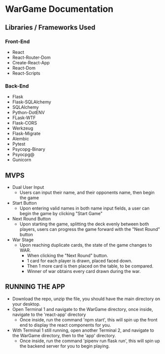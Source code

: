 # WarGame Documentation

## Libraries / Frameworks Used

### Front-End

  - React
  - React-Router-Dom
  - Create-React-App
  - React-Dom
  - React-Scripts

### Back-End

  - Flask
  - Flask-SQLAlchemy
  - SQLAlchemy
  - Python-DotENV
  - FLask-WTF
  - Flask-CORS
  - Werkzeug
  - Flask-Migrate
  - Alembic
  - Pytest
  - Psycopg-Binary
  - Psyocpg@
  - Gunicorn

## MVPS

  - Dual User Input 
    - Users can input their name, and their opponents name, then begin the game
  - Start Button
    - Upon entering valid names in both name input fields, a user can begin the game by clicking "Start Game"
  - Next Round Button
    - Upon starting the game, splitting the deck evenly between both players, users can progress the game forward with the "Next Round" button
  - War Stage
    - Upon reaching duplicate cards, the state of the game changes to WAR.
      - When clicking the "Next Round" button.
      - 1 card for each player is drawn, placed faced down. 
      - Then 1 more card is then placed on the table, to be compared. 
      - Winner of war obtains every card drawn during the war.

## RUNNING THE APP

  - Download the repo, unzip the file, you should have the main directory on your desktop.
  - Open Terminal 1 and navigate to the WarGame directory, once inside, navigate to the 'react-app' directory
    - Once inside, run the command 'npm start', this will spin up the front end to display the react components for you.
  - With Terminal 1 still running, open another Terminal 2, and navigate to the WarGame directory, then to the 'app' directory.
    - Once inside, run the command 'pipenv run flask run', this will spin up the backend server for you to begin playing.
